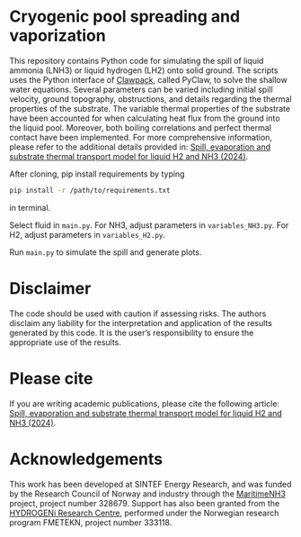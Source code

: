 # Cryogenic pool spreading and vaporization

This repository contains Python code for simulating the spill of liquid ammonia (LNH3) or liquid hydrogen (LH2) onto solid ground. 
The scripts uses the Python interface of [Clawpack](https://www.clawpack.org), called PyClaw, to solve the shallow water equations. 
Several parameters can be varied including initial spill velocity, ground topography, obstructions, and details 
regarding the thermal properties of the substrate. The variable thermal properties of the substrate have been accounted for when 
calculating heat flux from the ground into the liquid pool. Moreover, both boiling correlations and perfect thermal contact have 
been implemented. For more comprehensive information, please refer to the additional details provided in: 
[Spill, evaporation and substrate thermal transport model for liquid H2 and NH3 (2024)](ADD_LINK_TO_PUBLICATION.com).

After cloning, pip install requirements by typing 
```bash
pip install -r /path/to/requirements.txt
```
in terminal.

Select fluid in `main.py`. For NH3, adjust parameters in `variables_NH3.py`. For H2, adjust parameters in `variables_H2.py`.

Run `main.py` to simulate the spill and generate plots.


# Disclaimer
The code should be used with caution if assessing risks. The authors disclaim any liability for the interpretation and
application of the results generated by this code. It is the user’s responsibility to ensure the appropriate use of the results.

# Please cite
If you are writing academic publications, please cite the following article:
[Spill, evaporation and substrate thermal transport model for liquid H2 and NH3 (2024)](ADD_LINK_TO_PUBLICATION.com).

# Acknowledgements 
This work has been developed at SINTEF Energy Research, and was funded by the Research Council of Norway and industry through
the [MaritimeNH3](https://www.sintef.no/prosjekter/2021/maritimenh3/) project, project number 328679. Support has also been 
granted from the [HYDROGENi Research Centre](https://hydrogeni.no), performed under the Norwegian research program 
FMETEKN, project number 333118.
